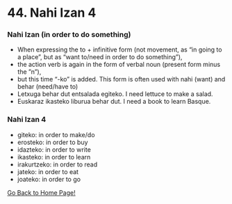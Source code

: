 # 44. Nahi Izan 4

### Nahi Izan (in order to do something)

*   When expressing the to + infinitive form (not movement, as “in going to a place”, but as “want to/need in order to do something”),
*   the action verb is again in the form of verbal noun (present form minus the ”n”),
*   but this time “-ko” is added. This form is often used with nahi (want) and behar (need/have to)
*   Letxuga behar dut entsalada egiteko. I need lettuce to make a salad.
*   Euskaraz ikasteko liburua behar dut. I need a book to learn Basque.

### Nahi Izan 4

*   giteko: in order to make/do
*   erosteko: in order to buy
*   idazteko: in order to write
*   ikasteko: in order to learn
*   irakurtzeko: in order to read
*   jateko: in order to eat
*   joateko: in order to go

[ Go Back to Home Page!](..)